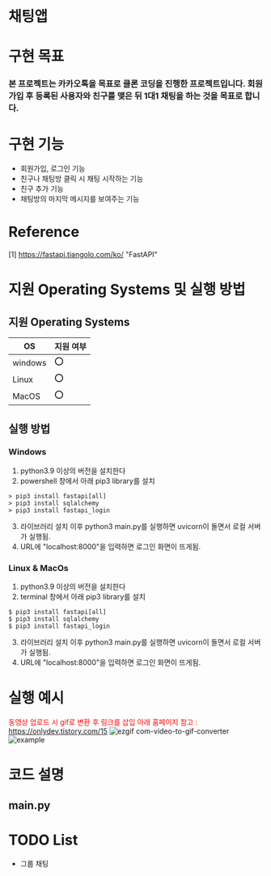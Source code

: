 # 채팅앱

# 구현 목표
###  본 프로젝트는 카카오톡을 목표로 클론 코딩을 진행한 프로젝트입니다. 회원가입 후 등록된 사용자와 친구를 맺은 뒤 1대1 채팅을 하는 것을 목표로 합니다.

# 구현 기능

* 회원가입, 로그인 기능
* 친구나 채팅방 클릭 시 채팅 시작하는 기능
* 친구 추가 기능
* 채팅방의 마지막 메시지를 보여주는 기능

# Reference
[1] https://fastapi.tiangolo.com/ko/ "FastAPI" 

# 지원 Operating Systems 및 실행 방법

## 지원 Operating Systems
|OS| 지원 여부 |
|-----|--------|
|windows | :o:  |
| Linux  | :o: |
|MacOS  | :o:  |

## 실행 방법
### Windows

1. python3.9 이상의 버전을 설치한다
2. powershell 창에서 아래 pip3 library를 설치
```
> pip3 install fastapi[all]
> pip3 install sqlalchemy
> pip3 install fastapi_login
```
3. 라이브러리 설치 이후 python3 main.py를 실행하면 uvicorn이 돌면서 로컬 서버가 실행됨.
4. URL에 "localhost:8000"을 입력하면 로그인 화면이 뜨게됨.

### Linux & MacOs

1. python3.9 이상의 버전을 설치한다
2. terminal 창에서 아래 pip3 library를 설치
```
$ pip3 install fastapi[all]
$ pip3 install sqlalchemy
$ pip3 install fastapi_login
```
3. 라이브러리 설치 이후 python3 main.py를 실행하면 uvicorn이 돌면서 로컬 서버가 실행됨.
4. URL에 "localhost:8000"을 입력하면 로그인 화면이 뜨게됨.

# 실행 예시
<span style="color:red">동영상 업로드 시 gif로 변환 후 링크를 삽입</span>
<span style="color:red">아래 홈페이지 참고 : https://onlydev.tistory.com/15 </span>
![ezgif com-video-to-gif-converter](https://github.com/znznznxn/oss_final/assets/65123162/d5560a37-acf3-4cfa-b30a-24f211515a0d)
![example](https://github.com/RmKuma/oss_personal_project_phase1/assets/20412048/98ecfe0c-34c5-4592-86e9-defded705a36)

# 코드 설명
## main.py
### 

### 
 

# TODO List
* 그룹 채팅
